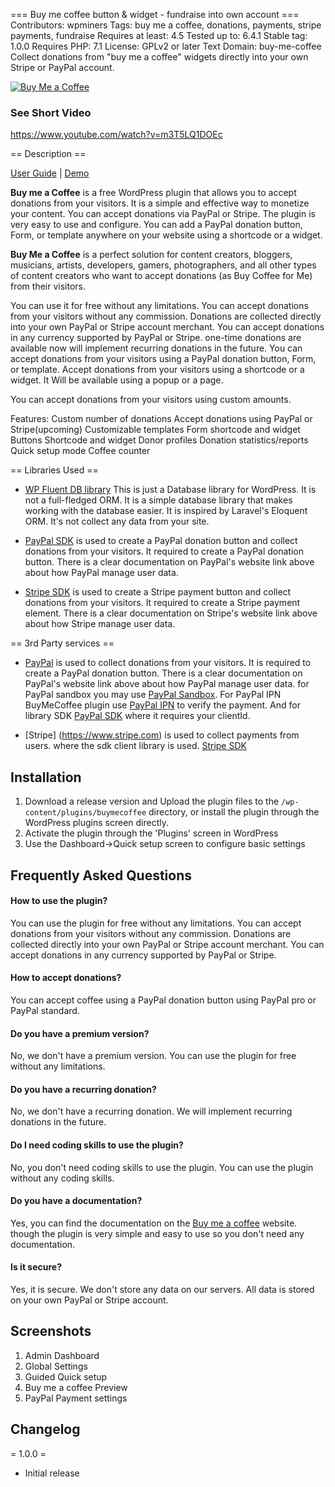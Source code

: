 === Buy me coffee button & widget - fundraise into own account ===
Contributors: wpminers
Tags: buy me a coffee, donations, payments, stripe payments, fundraise
Requires at least: 4.5
Tested up to: 6.4.1
Stable tag: 1.0.0
Requires PHP: 7.1
License: GPLv2 or later
Text Domain: buy-me-coffee
Collect donations from "buy me a coffee" widgets directly into your own Stripe or PayPal account.

[![Buy Me a Coffee](https://github.com/hasanuzzamanbe/buy-me-coffee/assets/43160844/11d39611-2195-439e-925b-77139c5f124d)](https://www.youtube.com/watch?v=m3T5LQ1DOEc&ab_channel=WPMiners)
### See Short Video
<a href="https://www.youtube.com/watch?v=m3T5LQ1DOEc" target="_blank">https://www.youtube.com/watch?v=m3T5LQ1DOEc</a>


== Description ==

[User Guide](https://wpminers.com/buymecoffee-docs) | [Demo](https://wpminers.com/buymecoffee-demo)

**Buy me a Coffee** is a free WordPress plugin that allows you to accept donations from your visitors. It is a simple and effective way to monetize your content. You can accept donations via PayPal or Stripe. The plugin is very easy to use and configure. You can add a PayPal donation button, Form, or template anywhere on your website using a shortcode or a widget.

**Buy Me a Coffee** is a perfect solution for content creators, bloggers, musicians, artists, developers, gamers, photographers, and all other types of content creators who want to accept donations (as Buy Coffee for Me) from their visitors.

You can use it for free without any limitations. You can accept donations from your visitors without any commission.
Donations are collected directly into your own PayPal or Stripe account merchant. You can accept donations in any currency supported by PayPal or Stripe.
one-time donations are available now will implement recurring donations in the future.
You can accept donations from your visitors using a PayPal donation button, Form, or template. Accept donations from your visitors using a shortcode or a widget.
It Will be available using a popup or a page.

You can accept donations from your visitors using custom amounts.

Features:
Custom number of donations
Accept donations using PayPal or Stripe(upcoming)
Customizable templates
Form shortcode and widget
Buttons Shortcode and widget
Donor profiles
Donation statistics/reports
Quick setup mode
Coffee counter

== Libraries Used ==
* [WP Fluent DB library](https://github.com/hasanuzzamanbe/wp-fluent/)
  This is just a Database library for WordPress. It is not a full-fledged ORM. It is a simple database library that makes working with the database easier. It is inspired by Laravel's Eloquent ORM. It's not collect any data from your site.
* [PayPal SDK](https://developer.paypal.com/sdk/js/reference/)
  is used to create a PayPal donation button and collect donations from your visitors. It required to create a PayPal donation button. There is a clear documentation on PayPal's website link above about how PayPal manage user data.

* [Stripe SDK](https://js.stripe.com/v3/)
  is used to create a Stripe payment button and collect donations from your visitors. It required to create a Stripe payment element. There is a clear documentation on Stripe's website link above about how Stripe manage user data.


== 3rd Party services ==
* [PayPal](https://www.paypal.com/)
  is used to collect donations from your visitors. It is required to create a PayPal donation button. There is a clear documentation on PayPal's website link above about how PayPal manage user data.
  for PayPal sandbox you may use [PayPal Sandbox](https://developer.paypal.com/docs/api-basics/sandbox/accounts/).
  For PayPal IPN BuyMeCoffee plugin use [PayPal IPN](https://www.sandbox.paypal.com/cgi-bin/webscr/) to verify the payment.
  And for library SDK [PayPal SDK](https://www.paypal.com/sdk/js?client-id=) where it requires your clientId.

* [Stripe] (https://www.stripe.com)
  is used to collect payments from users. where the sdk client library is used. [Stripe SDK](https://js.stripe.com/v3/)

## Installation
1. Download a release version and Upload the plugin files to the `/wp-content/plugins/buymecoffee` directory, or install the plugin through the WordPress plugins screen directly.
2. Activate the plugin through the 'Plugins' screen in WordPress
3. Use the Dashboard->Quick setup screen to configure basic settings

## Frequently Asked Questions
#### How to use the plugin?
You can use the plugin for free without any limitations. You can accept donations from your visitors without any commission.
Donations are collected directly into your own PayPal or Stripe account merchant. You can accept donations in any currency supported by PayPal or Stripe.

#### How to accept donations?
You can accept coffee using a PayPal donation button using PayPal pro or PayPal standard.

#### Do you have a premium version?
No, we don't have a premium version. You can use the plugin for free without any limitations.

#### Do you have a recurring donation?
No, we don't have a recurring donation. We will implement recurring donations in the future.

#### Do I need coding skills to use the plugin?
No, you don't need coding skills to use the plugin. You can use the plugin without any coding skills.

#### Do you have a documentation?
Yes, you can find the documentation on the [Buy me a coffee](https://wpminers.com/buymecoffee/docs/) website.
though the plugin is very simple and easy to use so you don't need any documentation.

#### Is it secure?
Yes, it is secure. We don't store any data on our servers. All data is stored on your own PayPal or Stripe account.

## Screenshots
1. Admin Dashboard
2. Global Settings
3. Guided Quick setup
4. Buy me a coffee Preview
5. PayPal Payment settings

## Changelog
= 1.0.0 =
* Initial release
